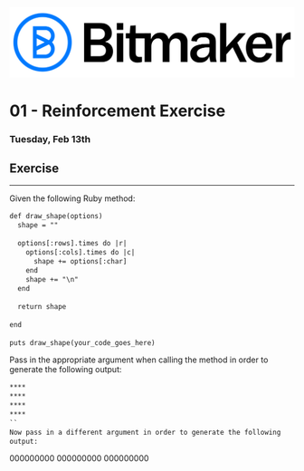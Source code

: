 ![Bitmaker](https://github.com/johncarlolopez/bitmaker-reference/blob/master/bitmakerlogo.svg)
# 01 - Reinforcement Exercise
### Tuesday, Feb 13th

## Exercise
___
Given the following Ruby method:
```
def draw_shape(options)
  shape = ""

  options[:rows].times do |r|
    options[:cols].times do |c|
      shape += options[:char]
    end
    shape += "\n"
  end

  return shape

end

puts draw_shape(your_code_goes_here)
```

Pass in the appropriate argument when calling the method in order to generate the following output:
```
****
****
****
****
``
Now pass in a different argument in order to generate the following output:
```
000000000
000000000
000000000
```
